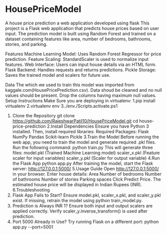 # HousePriceModel
 A house price prediction a web application developed using flask
 This project is a Flask web application that predicts house prices based on user input. The prediction model is built using Random Forest and trained on a dataset containing features like area, number of bedrooms, 
 bathrooms, stories, and parking.

Features
Machine Learning Model: Uses Random Forest Regressor for price prediction.
Feature Scaling: StandardScaler is used to normalize input features.
Web Interface: Users can input house details via an HTML form.
Flask Backend: Handles requests and returns predictions.
Pickle Storage: Saves the trained model and scalers for future use.

Data
The which we used to train this model was imported from kaggale.com(HousePricePrediction.csv).
Data shoud be cleaned and no null values should be present. Drop the columns having maximum null values.
Setup Instructions
Make Sure you are deploying in virtualenv:
1.pip install virtualenv
2.virtualenv env
3../env./Scripts.activate.ps1
1. Clone the Repository
   git clone https://github.com/RajeshwarPatil10/HousePriceModel.git cd house-price-prediction
2.Install Dependencies
   Ensure you have Python 3 installed. Then, install required libraries:
   Required Packages:
   Flask
   NumPy
   Pandas
   Scikit-learn
   Pickle
3.Train the Model
  Before running the web app, you need to train the model and generate required .pkl files.
  Run the following command:
  python train.py
  This will generate three files:
  model.pkl (Trained Machine Learning model)
  scaler_x.pkl (Feature scaler for input variables)
  scaler_y.pkl (Scaler for output variable)
4.Run the Flask App
  python app.py
  After training the model, start the Flask server:
  http://127.0.0.1:5000/
5.Usage Guide
  Open http://127.0.0.1:5000/ in your browser.
  Enter house details:
  Area
  Number of bedrooms
  Number of bathrooms
  Number of stories
  Parking spaces
  Click Predict Price.
  The estimated house price will be displayed in Indian Rupees (INR).
6.Troubleshooting
 1. Flask App Fails to Start?
    Ensure model.pkl, scaler_x.pkl, and scaler_y.pkl exist.
    If missing, retrain the model using python train_model.py.
 2. Prediction is Always INR 1?
    Ensure both input and output scalers are applied correctly.
    Verify scaler_y.inverse_transform() is used after prediction.
 3. Port 5000 Already in Use?
    Try running Flask on a different port:
    python app.py --port=5001
